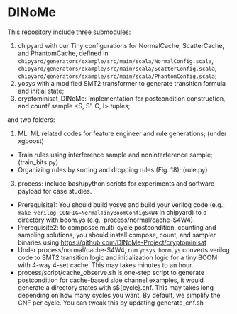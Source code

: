 # DINoMe
This repository include three submodules: 
1. chipyard with our Tiny configurations for NormalCache, ScatterCache, and PhantomCache, defined in `chipyard/generators/example/src/main/scala/NormalConfig.scala`, `chipyard/generators/example/src/main/scala/ScatterConfig.scala`, `chipyard/generators/example/src/main/scala/PhantomConfig.scala`;
3. yosys with a modified SMT2 transformer to generate transition formula and initial state;
4. cryptominisat_DINoMe: Implementation for postcondition construction, and count/ sample <S, S', C, I> tuples;

and two folders:
1. ML: ML related codes for feature engineer and rule generations; (under xgboost)
  * Train rules using interference sample and noninterference sample; (train_bits.py)
  * Organizing rules by sorting and dropping rules (Fig. 18); (rule.py)
3. process: include bash/python scripts for experiments and software payload for case studies.
  * Prerequisite1: You should build yosys and build your verilog code (e.g., `make verilog CONFIG=NormalTinyBoomConfigS4W4` in chipyard) to a directory with boom.ys (e.g., process/normal/cache-S4W4). 
  * Prerequisite2: to composse multi-cycle postcondition, counting and sampling solutions, you should install compose, count, and sampler binaries using https://github.com/DINoMe-Project/cryptominisat
  * Under process/normal/cache-S4W4, run `yosys boom.ys` converts verilog code to SMT2 transition logic and initialization logic for a tiny BOOM with 4-way 4-set cache. This may takes minutes to an hour. 
  * process/script/cache_observe.sh is one-step script to generate postcondition for cache-based side channel examples, it would generate a directory states with s${cycle}.cnf. This may takes long depending on how many cycles you want. By default, we simplify the CNF per cycle. You can tweak this by updating generate_cnf.sh

